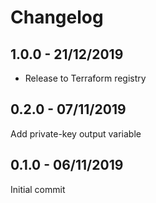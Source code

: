 # Changelog
## 1.0.0 - 21/12/2019
* Release to Terraform registry

## 0.2.0 - 07/11/2019
Add private-key output variable

## 0.1.0 - 06/11/2019
Initial commit
